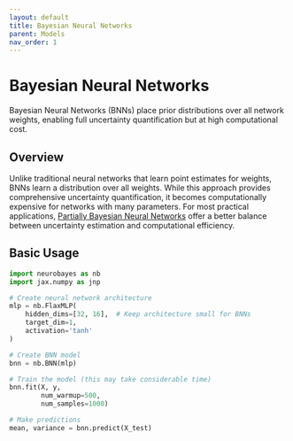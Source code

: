 ```yaml
---
layout: default
title: Bayesian Neural Networks
parent: Models
nav_order: 1
---
```


# Bayesian Neural Networks

Bayesian Neural Networks (BNNs) place prior distributions over all network weights, enabling full uncertainty quantification but at high computational cost.

## Overview

Unlike traditional neural networks that learn point estimates for weights, BNNs learn a distribution over all weights. While this approach provides comprehensive uncertainty quantification, it becomes computationally expensive for networks with many parameters. For most practical applications, [Partially Bayesian Neural Networks](partial_bnn.md) offer a better balance between uncertainty estimation and computational efficiency.

## Basic Usage

```python
import neurobayes as nb
import jax.numpy as jnp

# Create neural network architecture
mlp = nb.FlaxMLP(
    hidden_dims=[32, 16],  # Keep architecture small for BNNs
    target_dim=1,
    activation='tanh'
)

# Create BNN model
bnn = nb.BNN(mlp)

# Train the model (this may take considerable time)
bnn.fit(X, y, 
        num_warmup=500,
        num_samples=1000)

# Make predictions
mean, variance = bnn.predict(X_test)
```